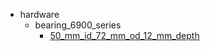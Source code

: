 * hardware
  * bearing_6900_series
    * [50_mm_id_72_mm_od_12_mm_depth](hardware/bearing_6900_series/50_mm_id_72_mm_od_12_mm_depth)
